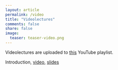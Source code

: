 ```yaml
---
layout: article
permalink: /video
title: "Videolectures"
comments: false
share: false
image:
  teaser: teaser-video.png
---
```


Videolectures are uploaded to [this](https://www.youtube.com/watch?v=DzXgyOcbZZk&list=PLVlY_7IJCMJeRfZ68eVfEcu-UcN9BbwiX) YouTube playlist.

Introduction, [video](https://www.youtube.com/watch?v=DzXgyOcbZZk&feature=youtu.be), [slides](https://drive.google.com/open?id=13pBLPZmRQB3KPkd8-ji41r7qZvtrKo4c)

